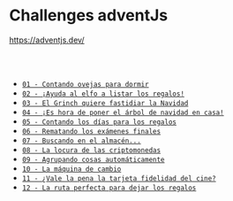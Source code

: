 # Challenges adventJs 

<a href="https://adventjs.dev/" target="_blank">
    https://adventjs.dev/
</a>

<br><br>

- [`01 - Contando ovejas para dormir`](docs/contandoOvejas.md)
- [`02 - ¡Ayuda al elfo a listar los regalos!`](docs/ayudaAlElfo.md)
- [`03 - El Grinch quiere fastidiar la Navidad`](docs/arreglarElLio.md)
- [`04 - ¡Es hora de poner el árbol de navidad en casa!`](docs/ponerLaNavidad.md)
- [`05 - Contando los días para los regalos`](docs/contarDiasRestantes.md)
- [`06 - Rematando los exámenes finales`](docs/rematandoLosExamenes.md)
- [`07 - Buscando en el almacén...`](docs/buscandoEnElAlmacen.md)
- [`08 - La locura de las criptomonedas`](docs/locuraCriptomonedas.md)
- [`09 - Agrupando cosas automáticamente`](docs/agrupandoAutomaticamente.md)
- [`10 - La máquina de cambio`](docs/maquinaDeCambio.md)
- [`11 - ¿Vale la pena la tarjeta fidelidad del cine?`](docs/tarjetaDeCine.md)
- [`12 - La ruta perfecta para dejar los regalos`](docs/rutaParalosRegalos.md)
